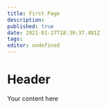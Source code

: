 ```yaml
---
title: First Page
description: 
published: true
date: 2021-01-27T18:39:37.401Z
tags: 
editor: undefined
---
```


# Header
Your content here
